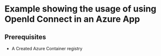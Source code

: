 # Example showing the usage of using OpenId Connect in an Azure App

## Prerequisites

- A Created Azure Container registry
